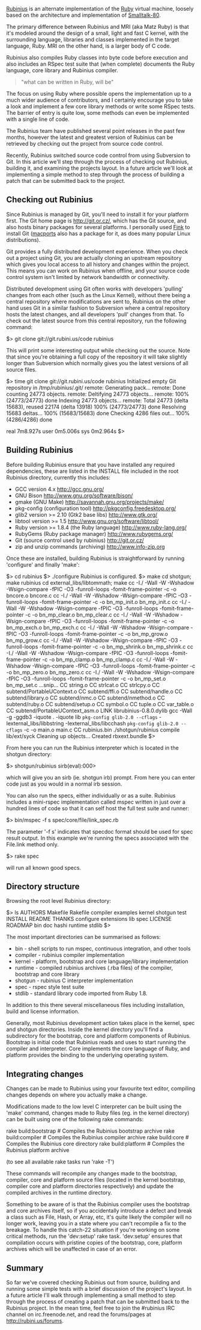 [Rubinius](http://rubini.us/) is an alternate implementation of the [Ruby](http://www.ruby-lang.org/en/) virtual machine, loosely based on the architecture and implementation of [Smalltalk-80](http://en.wikipedia.org/wiki/Smalltalk).

The primary difference between Rubinius and MRI (aka Matz Ruby) is that it's modeled around the design of a small, light and fast C kernel, with the surrounding language, libraries and classes implemented in the target language, Ruby. MRI on the other hand, is a larger body of C code.

Rubinius also compiles Ruby classes into byte code before execution and also includes an RSpec test suite that (when complete) documents the Ruby language, core library and Rubinius compiler.

> "what can be written in Ruby, will be"

The focus on using Ruby where possible opens the implementation up to a much wider audience of contributors, and I certainly encourage you to take a look and implement a few core library methods or write some RSpec tests. The barrier of entry is quite low, some methods can even be implemented with a single line of code.

The Rubinius team have published several point releases in the past few months, however the latest and greatest version of Rubinius can be retrieved by checking out the project from source code control.

Recently, Rubinius switched source code control from using Subversion to Git. In this article we'll step through the process of checking out Rubinius, building it, and examining the projects layout. In a future article we'll look at implementing a simple method to step through the process of building a patch that can be submitted back to the project.

## Checking out Rubinius

Since Rubinius is managed by Git, you'll need to install it for your platform first. The Git home page is http://git.or.cz/, which has the Git source, and also hosts binary packages for several platforms. I personally used [Fink](http://finkproject.org/) to install Git ([macports](http://www.macports.org/) also has a package for it, as does many popular Linux distributions).

Git provides a fully distributed development experience. When you check out a project using Git, you are actually cloning an upstream repository which gives you local access to all history and changes within the project. This means you can work on Rubinius when offline, and your source code control system isn't limited by network bandwidth or connectivity.

Distributed development using Git often works with developers 'pulling' changes from each other (such as the Linux Kernel), without there being a central repository where modifications are sent to, Rubinius on the other hand uses Git in a similar fashion to Subversion where a central repository hosts the latest changes, and all developers 'pull' changes from that. To check out the latest source from this central repository, run the following command:

  $> git clone git://git.rubini.us/code rubinius

This will print some interesting output while checking out the source. Note that since you're obtaining a full copy of the repository it will take slightly longer than Subversion which normally gives you the latest versions of all source files.

  $> time git clone git://git.rubini.us/code rubinius
  Initialized empty Git repository in /tmp/rubinius/.git/
  remote: Generating pack...
  remote: Done counting 24773 objects.
  remote: Deltifying 24773 objects...
  remote:  100% (24773/24773) done
  Indexing 24773 objects...
  remote: Total 24773 (delta 15683), reused 22174 (delta 13918)
   100% (24773/24773) done
  Resolving 15683 deltas...
   100% (15683/15683) done
  Checking 4286 files out...
   100% (4286/4286) done

  real    7m8.927s
  user    0m5.006s
  sys     0m2.964s
  $>

## Building Rubinius

Before building Rubinius ensure that you have installed any required dependencies, these are listed in the INSTALL file included in the root Rubinius directory, currently this includes:

* GCC version 4.x http://gcc.gnu.org/
* GNU Bison http://www.gnu.org/software/bison/
* gmake (GNU Make) http://savannah.gnu.org/projects/make/
* pkg-config (configuration tool) http://pkgconfig.freedesktop.org/
* glib2 version >= 2.10 (Gtk2 base libs) http://www.gtk.org/
* libtool version >= 1.5 http://www.gnu.org/software/libtool/
* Ruby version >= 1.8.4 (the Ruby language) http://www.ruby-lang.org/
* RubyGems (Ruby package manager) http://www.rubygems.org/
* Git (source control used by rubinius) http://git.or.cz/
* zip and unzip commands (archiving) http://www.info-zip.org

Once these are installed, building Rubinius is straightforward by running 'configure' and finally 'make':

  $> cd rubinius
  $> ./configure
  Rubinius is configured.
  $> make
  cd shotgun; make rubinius
  cd external_libs/libtommath; make
  cc -I./ -Wall -W -Wshadow -Wsign-compare -fPIC -O3 -funroll-loops -fomit-frame-pointer   -c -o bncore.o bncore.c
  cc -I./ -Wall -W -Wshadow -Wsign-compare -fPIC -O3 -funroll-loops -fomit-frame-pointer   -c -o bn_mp_init.o bn_mp_init.c
  cc -I./ -Wall -W -Wshadow -Wsign-compare -fPIC -O3 -funroll-loops -fomit-frame-pointer   -c -o bn_mp_clear.o bn_mp_clear.c
  cc -I./ -Wall -W -Wshadow -Wsign-compare -fPIC -O3 -funroll-loops -fomit-frame-pointer   -c -o bn_mp_exch.o bn_mp_exch.c
  cc -I./ -Wall -W -Wshadow -Wsign-compare -fPIC -O3 -funroll-loops -fomit-frame-pointer   -c -o bn_mp_grow.o bn_mp_grow.c
  cc -I./ -Wall -W -Wshadow -Wsign-compare -fPIC -O3 -funroll-loops -fomit-frame-pointer   -c -o bn_mp_shrink.o bn_mp_shrink.c
  cc -I./ -Wall -W -Wshadow -Wsign-compare -fPIC -O3 -funroll-loops -fomit-frame-pointer   -c -o bn_mp_clamp.o bn_mp_clamp.c
  cc -I./ -Wall -W -Wshadow -Wsign-compare -fPIC -O3 -funroll-loops -fomit-frame-pointer   -c -o bn_mp_zero.o bn_mp_zero.c
  cc -I./ -Wall -W -Wshadow -Wsign-compare -fPIC -O3 -funroll-loops -fomit-frame-pointer   -c -o bn_mp_set.o bn_mp_set.c
  ...snip...
  CC string.o
  CC strlcat.o
  CC strlcpy.o
  CC subtend/PortableUContext.o
  CC subtend/ffi.o
  CC subtend/handle.o
  CC subtend/library.o
  CC subtend/nmc.o
  CC subtend/nmethod.o
  CC subtend/ruby.o
  CC subtend/setup.o
  CC symbol.o
  CC tuple.o
  CC var_table.o
  CC subtend/PortableUContext_asm.o
  LINK librubinius-0.8.0.dylib
  gcc -Wall -g -ggdb3  -iquote . -iquote lib `pkg-config glib-2.0 --cflags` -Iexternal_libs/libbstring -Iexternal_libs/libcchash `pkg-config glib-2.0 --cflags`  -c -o main.o main.c
  CC rubinius.bin
  ./shotgun/rubinius compile lib/ext/syck
  Cleaning up objects...
  Created rbxext.bundle
  $>
  
From here you can run the Rubinius interpreter which is located in the shotgun directory:

  $> shotgun/rubinius
  sirb(eval):000> 

which will give you an sirb (ie. shotgun irb) prompt. From here you can enter code just as you would in a normal irb session.

You can also run the specs, either individually or as a suite. Rubinius includes a mini-rspec implementation called mspec written in just over a hundred lines of code so that it can self host the full test suite and runner:

  $> bin/mspec -f s spec/core/file/link_spec.rb

The parameter '-f s' indicates that specdoc format should be used for spec result output. In this example we're running the specs associated with the File.link method only.

  $> rake spec

will run all known good specs.

## Directory structure

Browsing the root level Rubinius directory:

  $> ls
  AUTHORS    Makefile   Rakefile   compiler   examples   kernel     shotgun    test
  INSTALL    README     THANKS     configure  extensions lib        spec
  LICENSE    ROADMAP    bin        doc        hashi      runtime    stdlib
  $>

The most important directories can be summarised as follows:

* bin - shell scripts to run mspec, continuous integration, and other tools
* compiler - rubinius compiler implementation
* kernel - platform, bootstrap and core language/library implementation
* runtime - compiled rubinius archives (.rba files) of the compiler, bootstrap and core library
* shotgun - rubinius C interpreter implementation
* spec - rspec style test suite
* stdlib - standard library code imported from Ruby 1.8.

In addition to this there several miscellaneous files including installation, build and license information.

Generally, most Rubinius development action takes place in the kernel, spec and shotgun directories. Inside the kernel directory you'll find a subdirectory for the bootstrap, core and platform components of Rubinius. Bootstrap is initial code that Rubinius reads and uses to start running the compiler and interpreter. Core implements the core language of Ruby, and platform provides the binding to the underlying operating system.

## Integrating changes

Changes can be made to Rubinius using your favourite text editor, compiling changes depends on where you actually make a change.

Modifications made to the low level C interpreter can be built using the 'make' command, changes made to Ruby files (eg. in the kernel directory) can be built using one of the following rake commands:

  rake build:bootstrap    # Compiles the Rubinius bootstrap archive
  rake build:compiler     # Compiles the Rubinius compiler archive
  rake build:core         # Compiles the Rubinius core directory
  rake build:platform     # Compiles the Rubinius platform archive

(to see all available rake tasks run 'rake -T')

These commands will recompile any changes made to the bootstrap, compiler, core and platform source files (located in the kernel bootstrap, compiler core and platform directories respectively) and update the compiled archives in the runtime directory.

Something to be aware of is that the Rubinius compiler uses the bootstrap and core archives itself, so if you accidentally introduce a defect and break a class such as File, Hash, or Array, etc, it's quite likely the compiler will no longer work, leaving you in a state where you can't recompile a fix to the breakage. To handle this catch-22 situation if you're working on some critical methods, run the 'dev:setup' rake task. 'dev:setup' ensures that compilation occurs with pristine copies of the bootstrap, core, platform archives which will be unaffected in case of an error.

## Summary

So far we've covered checking Rubinius out from source, building and running some simple tests with a brief discussion of the project's layout. In a future article I'll walk through implementing a small method to step through the process of creating a patch that can be submitted back to the Rubinius project. In the mean time, feel free to join the #rubinius IRC channel on irc.freenode.net, and read the forums/pages at http://rubini.us/forums.

